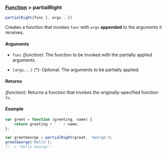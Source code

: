 ### [Function](../) > partialRight

```js
partialRight(func [, args...])
```

Creates a function that invokes `func` with `args` **appended** to the arguments it receives.

#### Arguments

- `func` _(function)_: The function to be invoked with the partially applied arguments.

- `[args...]` _(*)_: Optional. The arguments to be partially applied.

#### Returns

_(function)_: Returns a function that invokes the originally-specified function `fn`.

#### Example
```js
var greet = function (greeting, name) {
    return greeting + ' ' + name;
};

var greetGeorge = partialRight(greet, 'George');
greetGeorge('Hello');
// -> "Hello George";
```
